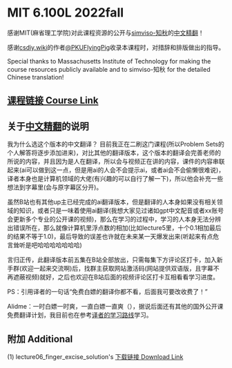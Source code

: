 # MIT 6.100L 2022fall 
感谢MIT(麻省理工学院)对此课程资源的公开与[simviso-知秋](https://www.simtoco.com/#/home)的[中文精翻](https://www.bilibili.com/video/BV1WE421V7bL/?spm_id_from=333.1387.homepage.video_card.click&vd_source=3181deb7fb0c10621dd8dbdf8ab90a04)！

感谢[csdiy.wiki](https://csdiy.wiki/)的作者[@PKUFlyingPig](https://github.com/PKUFlyingPig)收录本课程时，对措辞和排版做出的指导。

Special thanks to Massachusetts Institute of Technology for making the course resources publicly available and to simviso-知秋 for the detailed Chinese translation!

## [课程链接 Course Link](https://ocw.mit.edu/courses/6-100l-introduction-to-cs-and-programming-using-python-fall-2022/pages/material-by-lecture/)

## 关于[中文精翻](https://www.bilibili.com/video/BV1WE421V7bL/?spm_id_from=333.1387.homepage.video_card.click&vd_source=3181deb7fb0c10621dd8dbdf8ab90a04)的说明
我为什么选这个版本的中文翻译？ 目前我正在二刷这门课程(所以Problem Sets的个人解答将逐步添加进来)，对比其他的翻译版本，这个版本的翻译会完善老师的所说的内容，并且因为是人在翻译，所以会与视频正在讲的内容，课件的内容串联起来(ai可以做到这一点，但是用ai的人会不会提示ai，或者ai会不会偷懒很难说)，译者本身也是计算机领域的大佬(有兴趣的可以自行了解一下)，所以他会补充一些想法到字幕里(会与原字幕区分开)。 

虽然B站也有其他up主已经完成的ai翻译版本，但是翻译的人本身如果没有相关领域的知识，或者只是一味着使用ai翻译(我想大家见过诸如gpt中文配音或者xx账号会更新多个专业的公开课的视频)，那么在学习的过程中，学习的人本身无法分辨出错误所在，那么就像计算机里浮点数的相加(比如lecture5里，十个0.1相加最后的结果不等于1.0)，最后导致的误差也许就在未来某一天爆发出来(听起来有点危言耸听是吧哈哈哈哈哈哈哈)

言归正传，此翻译版本前五集在B站全部放出，只需每集下方评论区打卡，加入新手群(欢迎一起来交流啊)后，找群主获取网站激活码(网站提供双语版，且字幕不再遮蔽视频)就好，之后也欢迎在B站后面的视频评论区打卡互相看看学习进度。

PS：引用译者的一句话“免费白嫖的翻译你都不看，后面我可要改收费了！”

Alidme：一时白嫖一时爽，一直白嫖一直爽（），据说后面还有其他的国外公开课免费翻译计划，我目前也在参考[译者的学习路线](https://xw4pe0eed67.feishu.cn/docx/JUlZdTX4io0D3WxJPFfceSP9ngc)学习。

## 附加 Additional
(1) lecture06_finger_excise_solution's [下载链接 Download Link](https://ocw.mit.edu/courses/6-100l-introduction-to-cs-and-programming-using-python-fall-2022/resources/mit6_100l_f22_ex06_sol_pdf/)
